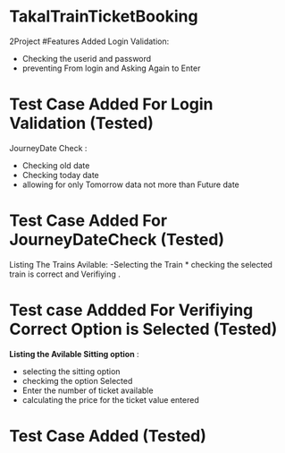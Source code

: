 # TakalTrainTicketBooking
2Project
#Features Added
Login Validation:
* Checking the userid and password 
* preventing From login and Asking Again to  Enter 
# Test Case Added For Login Validation (Tested)
JourneyDate Check :
* Checking old date 
* Checking today date 
* allowing for only Tomorrow data not more than Future date
# Test Case Added For JourneyDateCheck (Tested)
Listing The Trains Avilable:
 -Selecting the Train * checking the selected train is correct and Verifiying .
 # Test case Addded For Verifiying Correct Option is Selected (Tested)
**Listing the Avilable Sitting option** :
* selecting the sitting option
* checkimg the option Selected 
* Enter the number of ticket available
* calculating the price for the ticket value entered
# Test Case Added (Tested)

 
